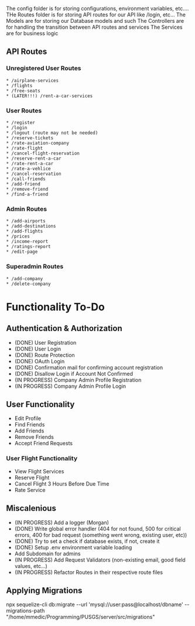 The config folder is for storing configurations, environment variables, etc....
THe Routes folder is for storing API routes for our API like /login, etc...
The Models are for storing our Database models and such
The Controllers are for handling the transition between API routes and services
The Services are for business logic

## API Routes

### Unregistered User Routes

    * /airplane-services
    * /flights
    * /free-seats
    * (LATER!!!) /rent-a-car-services

### User Routes

    * /register
    * /login
    * /logout (route may not be needed)
    * /reserve-tickets
    * /rate-aviation-company
    * /rate-flight
    * /cancel-flight-reservation
    * /reserve-rent-a-car
    * /rate-rent-a-car
    * /rate-a-vehlice
    * /cancel-reservation
    * /call-friends
    * /add-friend
    * /remove-friend
    * /find-a-friend

### Admin Routes

    * /add-airports
    * /add-destinations
    * /add-flights
    * /prices
    * /income-report
    * /ratings-report
    * /edit-page

### Superadmin Routes

    * /add-company
    * /delete-company

# Functionality To-Do

## Authentication & Authorization

-   (DONE) User Registration
-   (DONE) User Login
-   (DONE) Route Protection
-   (DONE) OAuth Login
-   (DONE) Confirmation mail for confirming account registration
-   (DONE) Disallow Login if Account Not Confirmed
-   (IN PROGRESS) Company Admin Profile Registration
-   (IN PROGRESS) Company Admin Profile Login

## User Functionality

-   Edit Profile
-   Find Friends
-   Add Friends
-   Remove Friends
-   Accept Friend Requests

### User Flight Functionality

-   View Flight Services
-   Reserve Flight
-   Cancel Flight 3 Hours Before Due Time
-   Rate Service

## Miscalenious

-   (IN PROGRESS) Add a logger (Morgan)
-   (DONE) Write global error handler (404 for not found, 500 for critical errors, 400 for bad request (something went wrong, existing user, etc))
-   (DONE) Try to set a check if database exists, if not, create it
-   (DONE) Setup .env environment variable loading
-   Add Subdomain for admins
-   (IN PROGRESS) Add Request Validators (non-existing email, good field values, etc...)
-   (IN PROGRESS) Refactor Routes in their respective route files

## Applying Migrations

npx sequelize-cli db:migrate --url 'mysql://user:pass@localhost/dbname' --migrations-path "/home/mmedic/Programming/PUSGS/server/src/migrations"
